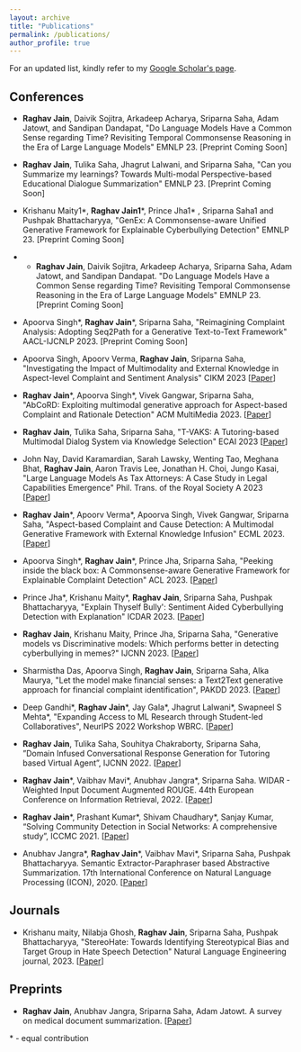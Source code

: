 ```yaml
---
layout: archive
title: "Publications"
permalink: /publications/
author_profile: true
---
```


For an updated list, kindly refer to my [Google Scholar's page](https://scholar.google.com/citations?user=-zrKSCoAAAAJ&hl=en).


## Conferences

* **Raghav Jain**, Daivik Sojitra, Arkadeep Acharya, Sriparna Saha, Adam Jatowt, and Sandipan Dandapat, "Do Language Models Have a Common Sense regarding Time? Revisiting Temporal Commonsense Reasoning in the Era of Large Language Models" EMNLP 23. \[Preprint Coming Soon\]
* **Raghav Jain**, Tulika Saha, Jhagrut Lalwani, and Sriparna Saha, "Can you Summarize my learnings? Towards Multi-modal Perspective-based Educational Dialogue Summarization" EMNLP 23. \[Preprint Coming Soon\]
* Krishanu Maity1*, **Raghav Jain1**\*, Prince Jha1* , Sriparna Saha1 and Pushpak Bhattacharyya, "GenEx: A Commonsense-aware Unified Generative Framework for Explainable Cyberbullying Detection" EMNLP 23. \[Preprint Coming Soon\]
* * **Raghav Jain**, Daivik Sojitra, Arkadeep Acharya, Sriparna Saha, Adam Jatowt, and Sandipan Dandapat. "Do Language Models Have a Common Sense regarding Time? Revisiting Temporal Commonsense Reasoning in the Era of Large Language Models" EMNLP 23. \[Preprint Coming Soon\]
* Apoorva Singh\*, **Raghav Jain**\*, Sriparna Saha, "Reimagining Complaint Analysis: Adopting Seq2Path for a Generative Text-to-Text Framework" AACL-IJCNLP 2023. \[Preprint Coming Soon\]

* Apoorva Singh, Apoorv Verma, **Raghav Jain**, Sriparna Saha, "Investigating the Impact of Multimodality and External
Knowledge in Aspect-level Complaint and Sentiment Analysis" CIKM 2023 \[[Paper](https://dl.acm.org/doi/10.1145/3583780.3614937/)\]

* **Raghav Jain**\*, Apoorva Singh\*, Vivek Gangwar, Sriparna Saha, "AbCoRD: Exploiting multimodal generative approach for Aspect-based Complaint and Rationale Detection" ACM MultiMedia 2023. \[[Paper](https://dl.acm.org/doi/10.1145/3581783.3613776/)\]

* **Raghav Jain**, Tulika Saha, Sriparna Saha, "T-VAKS: A Tutoring-based Multimodal Dialog System via Knowledge Selection" ECAI 2023  \[[Paper](https://www.researchgate.net/publication/374324622_T-VAKS_A_Tutoring-Based_Multimodal_Dialog_System_via_Knowledge_Selection)\]

* John Nay, David Karamardian, Sarah Lawsky, Wenting Tao, Meghana Bhat, **Raghav Jain**, Aaron Travis Lee, Jonathan H. Choi, Jungo Kasai,  "Large Language Models As Tax Attorneys: A Case Study in Legal Capabilities Emergence" Phil. Trans. of the Royal Society A 2023  \[[Paper](https://arxiv.org/abs/2306.07075)\]

* **Raghav Jain**\*, Apoorv Verma\*, Apoorva Singh, Vivek Gangwar, Sriparna Saha, "Aspect-based Complaint and Cause Detection: A Multimodal Generative Framework with External Knowledge Infusion" ECML 2023. \[[Paper](https://www.springerprofessional.de/aspect-based-complaint-and-cause-detection-a-multimodal-generati/26052040)\]

* Apoorva Singh\*, **Raghav Jain**\*, Prince Jha, Sriparna Saha, "Peeking inside the black box: A Commonsense-aware Generative Framework for Explainable Complaint Detection" ACL 2023. \[[Paper](https://aclanthology.org/2023.acl-long.404/)\]

* Prince Jha\*, Krishanu Maity\*, **Raghav Jain**, Sriparna Saha, Pushpak Bhattacharyya, "Explain Thyself Bully': Sentiment Aided Cyberbullying Detection with Explanation" ICDAR 2023. \[[Paper](https://link.springer.com/chapter/10.1007/978-3-031-41682-8_9)\]

* **Raghav Jain**, Krishanu Maity, Prince Jha, Sriparna Saha, "Generative models vs Discriminative models: Which performs better in detecting cyberbullying in memes?" IJCNN 2023. \[[Paper](https://ieeexplore.ieee.org/document/10191363/)\]

* Sharmistha Das, Apoorva Singh, **Raghav Jain**, Sriparna Saha, Alka Maurya, "Let the model make financial senses: a Text2Text generative approach for financial complaint identification", PAKDD 2023. \[[Paper](https://link.springer.com/chapter/10.1007/978-3-031-33380-4_5)\]

* Deep Gandhi*, **Raghav Jain**\*, Jay Gala*, Jhagrut Lalwani*, Swapneel S Mehta*, "Expanding Access to ML Research through Student-led Collaboratives", NeurIPS 2022 Workshop WBRC. \[[Paper](https://openreview.net/pdf?id=YBk2jG7MEaX)\]

* **Raghav Jain**, Tulika Saha, Souhitya Chakraborty, Sriparna Saha, ”Domain Infused Conversational Response
Generation for Tutoring based Virtual Agent”, IJCNN 2022. \[[Paper](https://ieeexplore.ieee.org/document/9892890/)]

* **Raghav Jain**\*, Vaibhav Mavi\*, Anubhav Jangra*, Sriparna Saha. WIDAR - Weighted Input Document Augmented ROUGE. 44th European Conference on Information Retrieval, 2022. \[[Paper](https://arxiv.org/abs/2201.09282)\]

* **Raghav Jain**\*, Prashant Kumar*, Shivam Chaudhary*, Sanjay Kumar, “Solving Community Detection in Social Networks: A comprehensive study”, ICCMC 2021. \[[Paper](https://ieeexplore.ieee.org/document/9418412)]

* Anubhav Jangra\*, **Raghav Jain**\*, Vaibhav Mavi\*, Sriparna Saha, Pushpak Bhattacharyya. Semantic Extractor-Paraphraser based Abstractive Summarization. 17th International Conference on Natural Language Processing (ICON), 2020. \[[Paper](https://arxiv.org/abs/2105.01296)\]



## Journals

* Krishanu maity, Nilabja Ghosh, **Raghav Jain**, Sriparna Saha, Pushpak Bhattacharyya,  "StereoHate: Towards Identifying Stereotypical Bias and Target Group in Hate Speech Detection" Natural Language Engineering journal, 2023. \[[Paper](https://www.cse.iitb.ac.in/~pb/papers/nle23-stereohate.pdf)\]

## Preprints

* **Raghav Jain**, Anubhav Jangra, Sriparna Saha, Adam Jatowt. A survey on medical document summarization. \[[Paper](https://arxiv.org/abs/2212.01669)\]



\* - equal contribution

